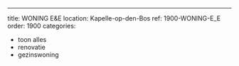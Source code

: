 ---
title: WONING E&E
location: Kapelle-op-den-Bos
ref: 1900-WONING-E_E
order: 1900
categories:
- toon alles
- renovatie
- gezinswoning

